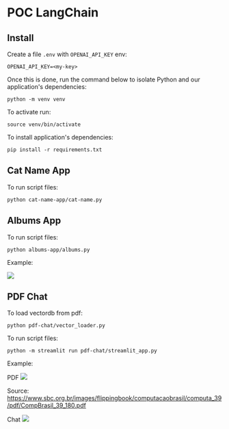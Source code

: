 # POC LangChain

## Install

Create a file `.env` with `OPENAI_API_KEY` env:

```
OPENAI_API_KEY=<my-key>
```

Once this is done, run the command below to isolate Python and our application's dependencies:

```shell
python -m venv venv
```

To activate run:

```shell
source venv/bin/activate
```

To install application's dependencies:

```shell
pip install -r requirements.txt
```

## Cat Name App

To run script files:

```shell
python cat-name-app/cat-name.py
```

## Albums App

To run script files:

```shell
python albums-app/albums.py
```

Example:

![](https://cdn.discordapp.com/attachments/1044290423943876783/1234257836025053194/image.png?ex=663013af&is=662ec22f&hm=9daebc0ce6b516a5cf5e3a41befe58de8c566cda709f19954e780b868a7f4972&)

## PDF Chat

To load vectordb from pdf:

```shell
python pdf-chat/vector_loader.py
```

To run script files:

```shell
python -m streamlit run pdf-chat/streamlit_app.py
```

Example:

PDF
![](https://cdn.discordapp.com/attachments/1044290423943876783/1234588687174729850/image.png?ex=663147d0&is=662ff650&hm=4dec3f6ce47657a8e6d7c4527214a53b73d3c3850440ae98640ff17efa498d8f&)

Source: https://www.sbc.org.br/images/flippingbook/computacaobrasil/computa_39/pdf/CompBrasil_39_180.pdf

Chat
![](https://cdn.discordapp.com/attachments/1044290423943876783/1234588760172396715/image.png?ex=663147e1&is=662ff661&hm=c66225f463d7d7b7384ce3208aaec76d334c6c95f1de6927f77d2de3cdc79099&)
